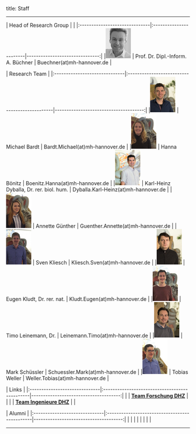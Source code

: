 title: Staff

- - - 

| Head of Research Group                                   |                                      |
|:------------------------------|:-----------------------|-------------------------------:|
|![Portrait](staff/buechnerklein.jpg) | Prof. Dr. Dipl.-Inform. A. Büchner | Buechner(at)mh-hannover.de   |

 

| Research Team                                                                                                      |
|:------------------------------|:----------------------------------------------|--------------------------------------:|
|![Portrait](staff/Bardt.jpg)    | Michael Bardt                     | Bardt.Michael(at)mh-hannover.de        |
|![Portrait](staff/Boenitz.jpg)	| Hanna Bönitz                       | Boenitz.Hanna(at)mh-hannover.de	  |
|![Portrait](staff/Dyballa.jpg)	| Karl-Heinz Dyballa, Dr. rer. biol. hum. 					 | Dyballa.Karl-Heinz(at)mh-hannover.de	  |
|![Portrait](staff/Guenther.jpg)	| Annette Günther                   | Guenther.Annette(at)mh-hannover.de	  |
|![Portrait](staff/Kliesch.jpg)	| Sven Kliesch                       | Kliesch.Sven(at)mh-hannover.de	  |
|![Portrait](staff/Kludt.jpg)	| Eugen Kludt, Dr. rer. nat. 	    				 | Kludt.Eugen(at)mh-hannover.de	  |
|![Portrait](staff/Leinemann.jpg)	| Timo Leinemann, Dr. 			       		 | Leinemann.Timo(at)mh-hannover.de	  |
|![Portrait](staff/Schuessler.jpg)	| Mark Schüssler 				           	 | Schuessler.Mark(at)mh-hannover.de	  |
|![Portrait](staff/Weller.jpg)	| Tobias Weller 					                 | Weller.Tobias(at)mh-hannover.de	  |



| Links                                                                                                      |
|:------------------------------|:----------------------------------------------|--------------------------------------:|
| | **[Team Forschung DHZ](https://www.hoerzentrum-hannover.de/wir-ueber-uns/team/forschung/)**    |      |
|	| **[Team Ingenieure DHZ](https://www.hoerzentrum-hannover.de/wir-ueber-uns/team/ingenieure/)** 	|  	   |



| Alumni                                                                                                     |
|:------------------------------|:----------------------------------------------|--------------------------------------:|
| |   |      |
|	|  	|  	   |

---------------------------

